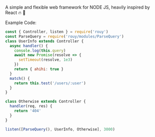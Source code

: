 A simple and flexible web framework for NODE JS, heavily inspired by React 🔥 🚀

Example Code:

```javascript
const { Controller, listen } = require('rouy')
const ParseQuery = require('rouy/modules/ParseQuery')
class UserInfo extends Controller {
  async handler() {
    console.log(this.query)
    await new Promise(resolve => {
      setTimeout(resolve, 1e3)
    })
    return { ahihi: true }
  }
  match() {
    return this.test('/users/:user')
  }
}

class Otherwise extends Controller {
  handler(req, res) {
    return '404'
  }
}

listen([ParseQuery(), UserInfo, Otherwise], 3000)
```
